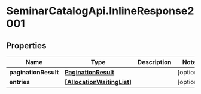 # SeminarCatalogApi.InlineResponse2001

## Properties
Name | Type | Description | Notes
------------ | ------------- | ------------- | -------------
**paginationResult** | [**PaginationResult**](PaginationResult.md) |  | [optional] 
**entries** | [**[AllocationWaitingList]**](AllocationWaitingList.md) |  | [optional] 


